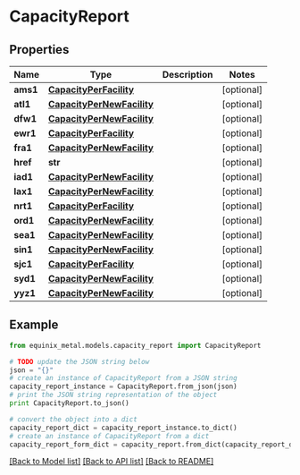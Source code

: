 # CapacityReport


## Properties
Name | Type | Description | Notes
------------ | ------------- | ------------- | -------------
**ams1** | [**CapacityPerFacility**](CapacityPerFacility.md) |  | [optional] 
**atl1** | [**CapacityPerNewFacility**](CapacityPerNewFacility.md) |  | [optional] 
**dfw1** | [**CapacityPerNewFacility**](CapacityPerNewFacility.md) |  | [optional] 
**ewr1** | [**CapacityPerFacility**](CapacityPerFacility.md) |  | [optional] 
**fra1** | [**CapacityPerNewFacility**](CapacityPerNewFacility.md) |  | [optional] 
**href** | **str** |  | [optional] 
**iad1** | [**CapacityPerNewFacility**](CapacityPerNewFacility.md) |  | [optional] 
**lax1** | [**CapacityPerNewFacility**](CapacityPerNewFacility.md) |  | [optional] 
**nrt1** | [**CapacityPerFacility**](CapacityPerFacility.md) |  | [optional] 
**ord1** | [**CapacityPerNewFacility**](CapacityPerNewFacility.md) |  | [optional] 
**sea1** | [**CapacityPerNewFacility**](CapacityPerNewFacility.md) |  | [optional] 
**sin1** | [**CapacityPerNewFacility**](CapacityPerNewFacility.md) |  | [optional] 
**sjc1** | [**CapacityPerFacility**](CapacityPerFacility.md) |  | [optional] 
**syd1** | [**CapacityPerNewFacility**](CapacityPerNewFacility.md) |  | [optional] 
**yyz1** | [**CapacityPerNewFacility**](CapacityPerNewFacility.md) |  | [optional] 

## Example

```python
from equinix_metal.models.capacity_report import CapacityReport

# TODO update the JSON string below
json = "{}"
# create an instance of CapacityReport from a JSON string
capacity_report_instance = CapacityReport.from_json(json)
# print the JSON string representation of the object
print CapacityReport.to_json()

# convert the object into a dict
capacity_report_dict = capacity_report_instance.to_dict()
# create an instance of CapacityReport from a dict
capacity_report_form_dict = capacity_report.from_dict(capacity_report_dict)
```
[[Back to Model list]](../README.md#documentation-for-models) [[Back to API list]](../README.md#documentation-for-api-endpoints) [[Back to README]](../README.md)


